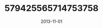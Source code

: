 ---
title: "579425565714753758"
image: "2013-11-01 19.02.11 579425565714753758_46248401"
date: "2013-11-01"
type: "photo"
---